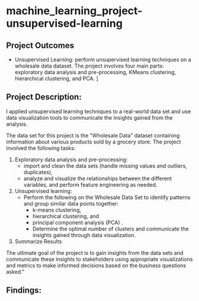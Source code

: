 # machine_learning_project-unsupervised-learning

## Project Outcomes
- Unsupervised Learning: perform unsupervised learning techniques on a wholesale data dataset. The project involves four main parts: exploratory data analysis and pre-processing, KMeans clustering, hierarchical clustering, and PCA.
]
## Project Description:
I applied unsupervised learning techniques to a real-world data set and use data visualization tools to communicate the insights gained from the analysis.

The data set for this project is the "Wholesale Data" dataset containing information about various products sold by a grocery store.
The project involved the following tasks:

1. Exploratory data analysis and pre-processing: 
    * import and clean the data sets (handle missing values and outliers, duplicates), 
    * analyze and visualize the relationships between the different variables,  and perform feature engineering as needed.
2. Unsupervised learning: 
    * Perform the following on the Wholesale Data Set to identify patterns and group similar data points together: 
        * k-means clustering,
        * hierarchical clustering, and 
        * principal component analysis (PCA) . 
        * Determine the optimal number of clusters and communicate the insights gained through data visualization.
3. Summarize Results

The ultimate goal of the project is to gain insights from the data sets and communicate these insights to stakeholders using appropriate visualizations and metrics to make informed decisions based on the business questions asked."

## Findings: